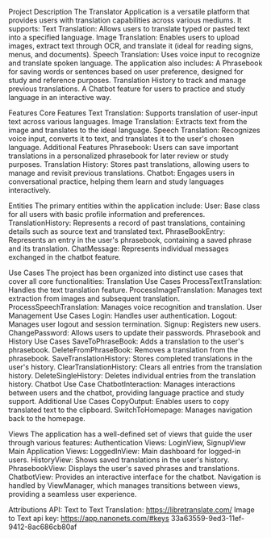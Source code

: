 Project Description
The Translator Application is a versatile platform that provides users with translation capabilities across various mediums. It supports:
Text Translation: Allows users to translate typed or pasted text into a specified language.
Image Translation: Enables users to upload images, extract text through OCR, and translate it (ideal for reading signs, menus, and documents).
Speech Translation: Uses voice input to recognize and translate spoken language.
The application also includes:
A Phrasebook for saving words or sentences based on user preference, designed for study and reference purposes.
Translation History to track and manage previous translations.
A Chatbot feature for users to practice and study language in an interactive way.

Features
Core Features
Text Translation: Supports translation of user-input text across various languages.
Image Translation: Extracts text from the image and translates to the ideal language.
Speech Translation: Recognizes voice input, converts it to text, and translates it to the user's chosen language.
Additional Features
Phrasebook: Users can save important translations in a personalized phrasebook for later review or study purposes.
Translation History: Stores past translations, allowing users to manage and revisit previous translations.
Chatbot: Engages users in conversational practice, helping them learn and study languages interactively.

Entities
The primary entities within the application include:
User: Base class for all users with basic profile information and preferences.
TranslationHistory: Represents a record of past translations, containing details such as source text and translated text.
PhraseBookEntry: Represents an entry in the user's phrasebook, containing a saved phrase and its translation.
ChatMessage: Represents individual messages exchanged in the chatbot feature.

Use Cases
The project has been organized into distinct use cases that cover all core functionalities:
Translation Use Cases
ProcessTextTranslation: Handles the text translation feature.
ProcessImageTranslation: Manages text extraction from images and subsequent translation.
ProcessSpeechTranslation: Manages voice recognition and translation.
User Management Use Cases
Login: Handles user authentication.
Logout: Manages user logout and session termination.
Signup: Registers new users.
ChangePassword: Allows users to update their passwords.
Phrasebook and History Use Cases
SaveToPhraseBook: Adds a translation to the user's phrasebook.
DeleteFromPhraseBook: Removes a translation from the phrasebook.
SaveTranslationHistory: Stores completed translations in the user's history.
ClearTranslationHistory: Clears all entries from the translation history.
DeleteSingleHistory: Deletes individual entries from the translation history.
Chatbot Use Case
ChatbotInteraction: Manages interactions between users and the chatbot, providing language practice and study support.
Additional Use Cases
CopyOutput: Enables users to copy translated text to the clipboard.
SwitchToHomepage: Manages navigation back to the homepage.

Views
The application has a well-defined set of views that guide the user through various features:
Authentication Views: LoginView, SignupView
Main Application Views:
LoggedInView: Main dashboard for logged-in users.
HistoryView: Shows saved translations in the user's history.
PhrasebookView: Displays the user's saved phrases and translations.
ChatbotView: Provides an interactive interface for the chatbot.
Navigation is handled by ViewManager, which manages transitions between views, providing a seamless user experience.

Attributions
API:
Text to Text Translation: https://libretranslate.com/
Image to Text api key: https://app.nanonets.com/#keys 33a63559-9ed3-11ef-9412-8ac686cb80af



